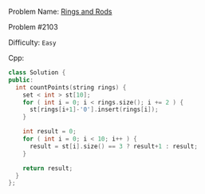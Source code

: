 Problem Name: [Rings and Rods](https://leetcode.com/problems/rings-and-rods/)

Problem #2103

Difficulty: `Easy`

Cpp:

```cpp
class Solution {
public:
  int countPoints(string rings) {
    set < int > st[10];
    for ( int i = 0; i < rings.size(); i += 2 ) {
      st[rings[i+1]-'0'].insert(rings[i]);
    }

    int result = 0;
    for ( int i = 0; i < 10; i++ ) {
      result = st[i].size() == 3 ? result+1 : result;
    }

    return result;
  }
};
```
